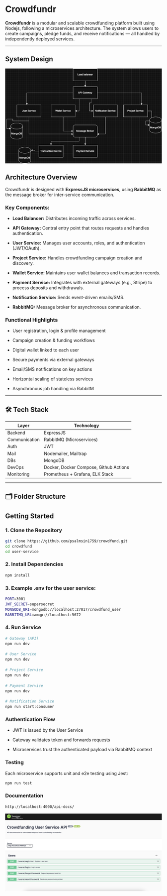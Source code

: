 # Crowdfundr 

**Crowdfundr** is a modular and scalable crowdfunding platform built using Nodejs, following a microservices architecture. The system allows users to create campaigns, pledge funds, and receive notifications — all handled by independently deployed services.

---

##  System Design

![System Design](screenshoots/sd.png)

##  Architecture Overview

Crowdfundr is designed with **ExpressJS microservices**, using **RabbitMQ** as the message broker for inter-service communication.


### Key Components:
- **Load Balancer:** Distributes incoming traffic across services.

- **API Gateway:** Central entry point that routes requests and handles authentication.

- **User Service:** Manages user accounts, roles, and authentication (JWT/OAuth).

- **Project Service:** Handles crowdfunding campaign creation and discovery.

- **Wallet Service:** Maintains user wallet balances and transaction records.

- **Payment Service:** Integrates with external gateways (e.g., Stripe) to process deposits and withdrawals.

- **Notification Service:** Sends event-driven emails/SMS.

- **RabbitMQ:** Message broker for asynchronous communication.

### Functional Highlights
- User registration, login & profile management

- Campaign creation & funding workflows

- Digital wallet linked to each user

- Secure payments via external gateways

- Email/SMS notifications on key actions

- Horizontal scaling of stateless services

- Asynchronous job handling via RabbitM

---

## 🛠 Tech Stack

| Layer       | Technology                    |
|-------------|-------------------------------|
| Backend     | ExpressJS                     |
| Communication | RabbitMQ (Microservices)    |
| Auth        | JWT                           |
| Mail        | Nodemailer, Mailtrap          |
| DBs         | MongoDB                       |
| DevOps      | Docker, Docker Compose, Github Actions |
| Monitoring  | Prometheus + Grafana, ELK Stack |

---

## 🗂️ Folder Structure

##  Getting Started

### 1. Clone the Repository

```bash
git clone https://github.com/psalmsin1759/crowdfund.git
cd crowdfund 
cd user-service
```

### 2. Install Dependencies
```bash
npm install
```

### 3. Example .env for the user service:
```bash
PORT=3001
JWT_SECRET=supersecret
MONGODB_URI=mongodb://localhost:27017/crowdfund_user
RABBITMQ_URL=amqp://localhost:5672
```

### 4. Run Service
```bash
# Gateway (API)
npm run dev 

# User Service
npm run dev 

# Project Service
npm run dev

# Payment Service
npm run dev

# Notification Service
npm run start:consumer

```

### Authentication Flow

 -   JWT is issued by the User Service

 -   Gateway validates token and forwards requests

 -   Microservices trust the authenticated payload via RabbitMQ context

 ### Testing

Each microservice supports unit and e2e testing using Jest:

```bash
npm run test
```

### Documentation

```bash
http://localhost:4000/api-docs/
```

![System Design](screenshoots/userdoc.png)